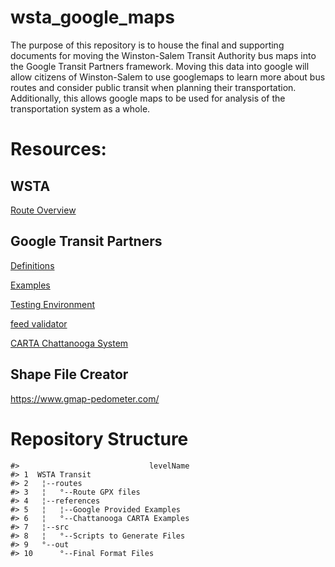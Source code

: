 
<!-- README.md is generated from README.Rmd. Please edit that file -->

# wsta\_google\_maps

The purpose of this repository is to house the final and supporting
documents for moving the Winston-Salem Transit Authority bus maps into
the Google Transit Partners framework. Moving this data into google will
allow citizens of Winston-Salem to use googlemaps to learn more about
bus routes and consider public transit when planning their
transportation. Additionally, this allows google maps to be used for
analysis of the transportation system as a whole.

# Resources:

## WSTA

[Route
Overview](https://wstransit.com/bus-routes/)

## Google Transit Partners

[Definitions](https://developers.google.com/transit/gtfs/reference/#term-definitions)

[Examples](https://developers.google.com/transit/gtfs/examples/gtfs-feed)

[Testing
Environment](https://github.com/google/transitfeed/wiki/ScheduleViewer)

[feed
validator](https://github.com/google/transitfeed/wiki/FeedValidator)

[CARTA Chattanooga
System](http://www.gocarta.org/alt-flash/insidecarta.php#developers)

## Shape File Creator

<https://www.gmap-pedometer.com/>

# Repository Structure

    #>                             levelName
    #> 1  WSTA Transit                      
    #> 2   ¦--routes                        
    #> 3   ¦   °--Route GPX files           
    #> 4   ¦--references                    
    #> 5   ¦   ¦--Google Provided Examples  
    #> 6   ¦   °--Chattanooga CARTA Examples
    #> 7   ¦--src                           
    #> 8   ¦   °--Scripts to Generate Files 
    #> 9   °--out                           
    #> 10      °--Final Format Files
